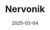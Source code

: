 ---  
layout: startup_page  
title: "Nervonik"  
id: "nervonik.com"  
permalink: "/nervoniknervonik.com03042025/"  
website: "http://www.nervonik.com/"  
funding_round: "Series A"  
funding_amount: "$13M"  
investors: "U.S. Venture Partners (USVP), Foothill Ventures, Correlation Ventures, and other investors"  
about: "Nervonik is a medical device company developing an opioid-free peripheral nerve stimulation (PNS) system for chronic pain treatment. Their proprietary wirelessly powered PNS technology delivers minimally invasive therapy for personalized pain relief, offering a compelling alternative to traditional pain management methods."  
markets: "Medical Devices, Healthtech"  
hq: "Los Angeles, California, United States"  
founded_year: "2020"  
linkedin: "https://www.linkedin.com/company/nervonik-inc"  
twitter: ""  
instagram: ""  
facebook: ""  
crunchbase: "https://www.crunchbase.com/organization/nervonik"  
pitchbook: "https://pitchbook.com/profiles/company/482033-26"  

date_display: "04-Mar-2025"  
date: "2025-03-04"

# SEO Optimization  
meta_title: "Nervonik - Series A Funding ($13M)"  
meta_description: "Nervonik, Nervonik is a medical device company developing an opioid-free peripheral nerve stimulation (PNS) system for chronic pain treatment. Their proprietary..."  
meta_keywords: "Nervonik, Medical Devices, Healthtech, Series A funding"  
canonical_url: "https://startup.projectstartups.com/nervoniknervonik.com03042025/"  
---